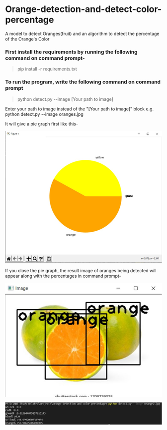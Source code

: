 # Orange-detection-and-detect-color-percentage
A model to detect Oranges(fruit) and an algorithm to detect the percentage of the Orange's Color

### First install the requirements by running the following command on command prompt-
> pip install -r requirements.txt

### To run the program, write the following command on command prompt
> python detect.py --image [Your path to image]

Enter your path to image instead of the "[Your path to image]" block
e.g. python detect.py --image oranges.jpg

It will give a pie graph first like this-

![](https://github.com/aniroh/Orange-detection-and-detect-color-percentage/blob/main/pigraph.jpeg?raw=true)

If you close the pie graph, the result image of oranges being detected will appear along with the percentages in command prompt-

![](https://github.com/aniroh/Orange-detection-and-detect-color-percentage/blob/main/result_img.jpeg?raw=true)

![](https://github.com/aniroh/Orange-detection-and-detect-color-percentage/blob/main/cmdres.jpeg?raw=true)





